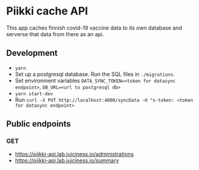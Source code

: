 # Piikki cache API

This app caches finnish covid-19 vaccine data to its own database and serverse that data from there as an api.

## Development

- `yarn`
- Set up a postgresql database. Run the SQL files in `./migrations`.
- Set environment variables `DATA_SYNC_TOKEN=<token for datasync endpoint>`, `DB_URL=<url to postgresql db>`
- `yarn start-dev`
- Run `curl -X PUT http://localhost:4000/syncData -H "x-token: <token for datasync endpoint>`

## Public endpoints

### GET

- https://piikki-api.lab.juiciness.io/administrations
- https://piikki-api.lab.juiciness.io/summary
